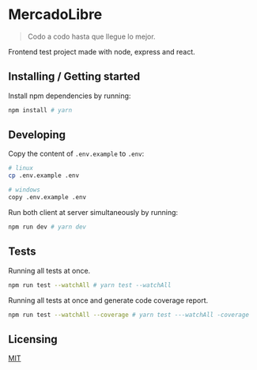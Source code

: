 # MercadoLibre

> Codo a codo hasta que llegue lo mejor.

Frontend test project made with node, express and react.

## Installing / Getting started

Install npm dependencies by running:

```bash
npm install # yarn
```

## Developing

Copy the content of `.env.example` to `.env`:

```bash
# linux
cp .env.example .env

# windows
copy .env.example .env
```

Run both client at server simultaneously by running:

```bash
npm run dev # yarn dev
```

## Tests

Running all tests at once.

```bash
npm run test --watchAll # yarn test --watchAll
```

Running all tests at once and generate code coverage report.

```bash
npm run test --watchAll --coverage # yarn test ---watchAll -coverage
```

## Licensing

[MIT](LICENSE)
